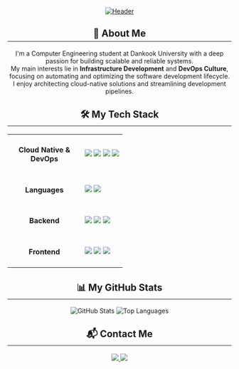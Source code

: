 <div align="center">
  <a href="https://github.com/Lee-Coderrr">
    <img src="https://capsule-render.vercel.app/api?type=waving&color=gradient&height=250&section=header&text=Dongju%20Lee&fontSize=70&animation=fadeIn&fontAlignY=38&desc=Infra%20&%20DevOps%20Engineer&descAlignY=51&descAlign=62" alt="Header"/>
  </a>
</div>

<div align="center">
  <h2 style="border-bottom: 1px solid #21262d; padding-bottom: 5px;">🚀 About Me</h2>
</div>

<p align="center">
  I'm a Computer Engineering student at Dankook University with a deep passion for building scalable and reliable systems.
  <br />
  My main interests lie in <b>Infrastructure Development</b> and <b>DevOps Culture</b>, focusing on automating and optimizing the software development lifecycle.
  <br />
  I enjoy architecting cloud-native solutions and streamlining development pipelines.
</p>

<div align="center">
  <h2 style="border-bottom: 1px solid #21262d; padding-bottom: 5px;">🛠️ My Tech Stack</h2>
</div>

<table align="center">
  <tr>
    <td align="center" width="150">
      <h4>Cloud Native & DevOps</h4>
    </td>
    <td>
      <img src="https://img.shields.io/badge/Kubernetes-326CE5?logo=Kubernetes&logoColor=white&style=for-the-badge"/>
      <img src="https://img.shields.io/badge/Docker-2496ED?logo=Docker&logoColor=white&style=for-the-badge"/>
      <img src="https://img.shields.io/badge/Skaffold-2AA4E1?logo=Skaffold&logoColor=white&style=for-the-badge"/>
      <img src="https://img.shields.io/badge/Linux-FCC624?logo=Linux&logoColor=black&style=for-the-badge"/>
    </td>
  </tr>
  <tr>
    <td align="center" width="150">
      <h4>Languages</h4>
    </td>
    <td>
      <img src="https://img.shields.io/badge/Go-00ADD8?logo=Go&logoColor=white&style=for-the-badge"/>
      <img src="https://img.shields.io/badge/Python-3776AB?logo=Python&logoColor=white&style=for-the-badge"/>
    </td>
  </tr>
  <tr>
    <td align="center">
      <h4>Backend</h4>
    </td>
    <td>
      <img src="https://img.shields.io/badge/FastAPI-009688?logo=FastAPI&logoColor=white&style=for-the-badge"/>
      <img src="https://img.shields.io/badge/Django-092E20?logo=Django&logoColor=white&style=for-the-badge"/>
      <img src="https://img.shields.io/badge/Uvicorn-27A491?logo=Uvicorn&logoColor=white&style=for-the-badge"/>
    </td>
  </tr>
    <tr>
    <td align="center">
      <h4>Frontend</h4>
    </td>
    <td>
      <img src="https://img.shields.io/badge/HTML5-E34F26?logo=HTML5&logoColor=white&style=for-the-badge"/>
      <img src="https://img.shields.io/badge/CSS3-1572B6?logo=CSS3&logoColor=white&style=for-the-badge"/>
      <img src="https://img.shields.io/badge/JavaScript-F7DF1E?logo=JavaScript&logoColor=black&style=for-the-badge"/>
    </td>
  </tr>
</table>

<div align="center">
  <h2 style="border-bottom: 1px solid #21262d; padding-bottom: 5px;">📊 My GitHub Stats</h2>
  <p align="center">
    <img src="https://github-readme-stats.vercel.app/api?username=Lee-Coderrr&show_icons=true&theme=radical" alt="GitHub Stats"/>
    <img src="https://github-readme-stats.vercel.app/api/top-langs/?username=Lee-Coderrr&layout=compact&theme=radical" alt="Top Languages"/>
  </p>
</div>

<div align="center">
  <h2 style="border-bottom: 1px solid #21262d; padding-bottom: 5px;">📬 Contact Me</h2>
  <p>
    <a href="mailto:dongju101@dankook.ac.kr">
      <img src="https://img.shields.io/badge/Gmail-D14836?style=for-the-badge&logo=Gmail&logoColor=white"/>
    </a>
    <a href="https://velog.io/@dongju101">
      <img src="https://img.shields.io/badge/Velog-20C997?style=for-the-badge&logo=Vimeo&logoColor=white"/>
    </a>
  </p>
</div>

